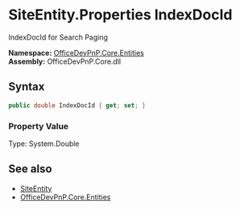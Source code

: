 # SiteEntity.Properties IndexDocId
 IndexDocId for Search Paging   

**Namespace:** [OfficeDevPnP.Core.Entities](OfficeDevPnP.Core.Entities.md)  
**Assembly:** OfficeDevPnP.Core.dll  
## Syntax
```C#
public double IndexDocId { get; set; }
```

### Property Value
Type: System.Double  

## See also
- [SiteEntity](OfficeDevPnP.Core.Entities.SiteEntity.md) 
- [OfficeDevPnP.Core.Entities](OfficeDevPnP.Core.Entities.md) 
